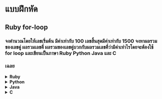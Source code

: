 # แบบฝึกหัด
##  Ruby for-loop

### จงคำนวณโดยให้เลขเริ่มต้น มีค่าเท่ากับ 100 เลขสิ้นสุดมีค่าเท่ากับ 1500 จงหาผลรวมของเลขคู่ ผลรวมเลขคี่ ผลรวมของเลขคู่บวกกับผลรวมเลขคี่ว่ามีค่าเท่าไรโดยจะต้องใช้ for loop และเขียนเป็นภาษา Ruby Python Java และ C

### เฉลย
<details close>
   <summary><b> Ruby</b></summary>
    
```ruby
start = 100
end_num = 1500
sum_even = 0
sum_odd = 0

for i in start..end_num
  if i % 2 == 0
    sum_even += i
  else
    sum_odd += i
  end
end

total = sum_even + sum_odd

puts "Sum of even = #{sum_even}"
puts "Sum of odd  = #{sum_odd}"
puts "Total sum   = #{total}"
 ```
        
</details>

<details close>
   <summary><b> Python</b></summary>
    
```python
start, end = 100, 1500
sum_even = 0
sum_odd = 0

for i in range(start, end+1):
    if i % 2 == 0:
        sum_even += i
    else:
        sum_odd += i

total = sum_even + sum_odd

print("Sum of even =", sum_even)
print("Sum of odd  =", sum_odd)
print("Total sum   =", total)
 ```
        
</details>

<details close>
   <summary><b> Java</b></summary>
    
```java
public class SumEvenOddTotal {
    public static void main(String[] args) {
        int start = 100;
        int end = 1500;

        int sumEven = 0, sumOdd = 0;
        for (int i = start; i <= end; i++) {
            if (i % 2 == 0) {
                sumEven += i;
            } else {
                sumOdd += i;
            }
        }
        int total = sumEven + sumOdd;

        System.out.println("Sum of even = " + sumEven);
        System.out.println("Sum of odd  = " + sumOdd);
        System.out.println("Total sum   = " + total);
    }
}
 ```
        
</details>

<details close>
   <summary><b> C</b></summary>
    
```c
#include <stdio.h>
int main() {
    int start = 100, end = 1500;
    int sumEven = 0, sumOdd = 0;

    for (int i = start; i <= end; i++) {
        if (i % 2 == 0) {
            sumEven += i;
        } else {
            sumOdd += i;
        }
    }

    int total = sumEven + sumOdd;

    printf("Sum of even = %d\n", sumEven);
    printf("Sum of odd  = %d\n", sumOdd);
    printf("Total sum   = %d\n", total);

    return 0;
}
 ```
</details> 
